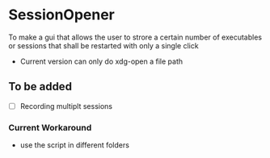 # SessionOpener
To make a gui that allows the user to strore a certain number of executables or sessions that shall be restarted with only a single click
 - Current version can only do xdg-open a file path
## To be added
  -  [ ] Recording multiplt sessions
  ### Current Workaround
  - use the script in different folders
